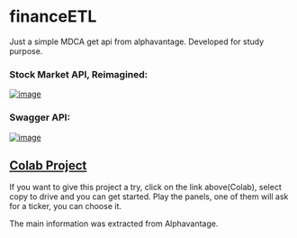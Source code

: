 # financeETL
Just a simple MDCA get api from alphavantage. Developed for study purpose.

### Stock Market API, Reimagined:
[![image](https://github.com/CharlieCidral/financeETL/assets/69029099/266010ae-65f6-4019-9def-bc89e0a844da)](https://www.alphavantage.co/)

### Swagger API:
[![image](https://github.com/CharlieCidral/financeETL/assets/69029099/028d709b-b9f5-4a56-bbae-4c9d5ba92ca4)](https://sdw-2023-prd.up.railway.app/swagger-ui/index.html)

## [Colab Project](https://colab.research.google.com/drive/1Y9ZmeBB55IXQ_PPC--JpXHhf7V-42Hnc?usp=sharing)

If you want to give this project a try, click on the link above(Colab), select copy to drive and you can get started.
Play the panels, one of them will ask for a ticker, you can choose it.

The main information was extracted from Alphavantage.
